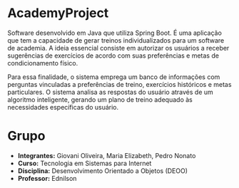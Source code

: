 # AcademyProject


Software desenvolvido  em Java que utiliza Spring Boot. É uma aplicação que tem a capacidade de gerar treinos individualizados para um software de academia. A ideia essencial consiste em autorizar os usuários a receber sugerências de exercícios de acordo com suas preferências e metas de condicionamento físico.

Para essa finalidade, o sistema emprega um banco de informações com perguntas vinculadas a preferências de treino, exercícios históricos e metas particulares. O sistema analisa as respostas do usuário através de um algoritmo inteligente, gerando um plano de treino adequado às necessidades específicas do usuário.

# Grupo

- **Integrantes:** Giovani Oliveira, Maria Elizabeth, Pedro Nonato
- **Curso:** Tecnologia em Sistemas para Internet
- **Disciplina:** Desenvolvimento Orientado a Objetos (DEOO)
- **Professor:** Ednilson


